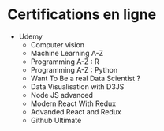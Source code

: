 # Certifications en ligne

- Udemy
  - Computer vision
  - Machine Learning A-Z 
  - Programming A-Z : R
  - Programming A-Z : Python
  - Want To Be a real Data Scientist ?
  - Data Visualisation with D3JS
  - Node JS advanced
  - Modern React With Redux
  - Advanded React and Redux
  - Github Ultimate
